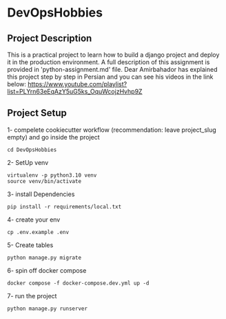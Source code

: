 # DevOpsHobbies
## Project Description
This is a practical project to learn how to build a django project and deploy it in the production environment. A full description of this assignment is provided in 'python-assignment.md' file. Dear Amirbahador has explained this project step by step in Persian and you can see his videos in the link below:
https://www.youtube.com/playlist?list=PLYrn63eEqAzY5uG5ks_OquWcojzHvhp9Z


## Project Setup

1- compelete cookiecutter workflow (recommendation: leave project_slug empty) and go inside the project
```
cd DevOpsHobbies
```

2- SetUp venv
```
virtualenv -p python3.10 venv
source venv/bin/activate
```

3- install Dependencies
```
pip install -r requirements/local.txt
```

4- create your env
```
cp .env.example .env
```

5- Create tables
```
python manage.py migrate
```

6- spin off docker compose
```
docker compose -f docker-compose.dev.yml up -d
```

7- run the project
```
python manage.py runserver
```
